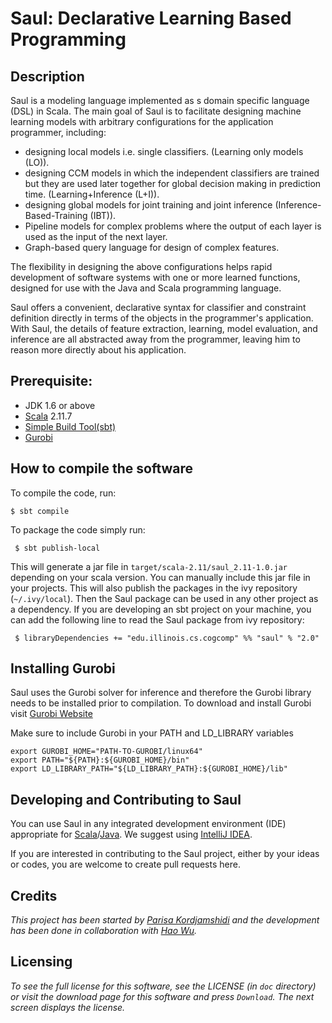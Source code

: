 # Saul: Declarative Learning  Based Programming


## Description

Saul is a modeling language implemented as s domain specific language (DSL) in Scala. The main goal of Saul is to facilitate designing machine learning models with arbitrary configurations for the application programmer, including: 

* designing local models i.e. single classifiers. (Learning only models (LO)). 
* designing CCM models in which the independent classifiers are trained but they are used later together for global decision making in prediction time. (Learning+Inference (L+I)). 
* designing global models for joint training and joint inference (Inference-Based-Training (IBT)).
* Pipeline models for complex problems where the output of each layer is used as the input of the next layer.
* Graph-based query language for design of complex features. 

The flexibility in designing the above configurations helps rapid development of software systems with one or more learned functions, designed for use with the Java and Scala programming language. 

Saul offers a convenient, declarative syntax for classifier and constraint definition directly in terms of the objects in the programmer's application. With Saul, the details of feature extraction, learning, model evaluation, and inference are all abstracted away from the programmer, leaving him to reason more directly about his application.

## Prerequisite:
 * JDK 1.6 or above
 * [Scala](http://www.scala-lang.org/) 2.11.7  
 * [Simple Build Tool(sbt)](http://www.scala-sbt.org/)
 * [Gurobi](http://www.gurobi.com/) 


## How to compile the software
 To compile the code, run: 
 
    $ sbt compile 
 
 To package the code simply run:
 
     $ sbt publish-local

This will generate a jar file in `target/scala-2.11/saul_2.11-1.0.jar` depending on your scala version. 
You can manually include this jar file in your projects. This will also publish the packages in the 
ivy repository (`~/.ivy/local`). Then the Saul package can be used in any other project as a dependency. 
If you are developing an sbt project on your machine, you can add the following line to read the 
Saul package from ivy repository: 
  
     $ libraryDependencies += "edu.illinois.cs.cogcomp" %% "saul" % "2.0"


## Installing Gurobi 
Saul uses the Gurobi solver for inference and therefore the Gurobi library needs to be installed 
prior to compilation. To download and install Gurobi visit [Gurobi Website](http://www.gurobi.com/)

Make sure to include Gurobi in your PATH and LD_LIBRARY variables

    export GUROBI_HOME="PATH-TO-GUROBI/linux64"
    export PATH="${PATH}:${GUROBI_HOME}/bin"
    export LD_LIBRARY_PATH="${LD_LIBRARY_PATH}:${GUROBI_HOME}/lib"

## Developing and Contributing to Saul 

You can use Saul in any integrated development environment (IDE) appropriate for [Scala](http:link.to.scala)/[Java](http:link.to.java).
We suggest using  [IntelliJ IDEA](https://www.jetbrains.com/idea/download/). 

If you are interested in contributing to the Saul project, either by your ideas or codes, you are welcome 
to create pull requests here. 

## Credits 
_This project has been started by [Parisa Kordjamshidi](kordjam@illinois.edu) and the development has been done in collaboration with [Hao Wu](haowu4@illinois.edu)._


## Licensing
_To see the full license for this software, see the LICENSE (in `doc` directory) or visit the download page 
for this software and press `Download`. The next screen displays the license._
